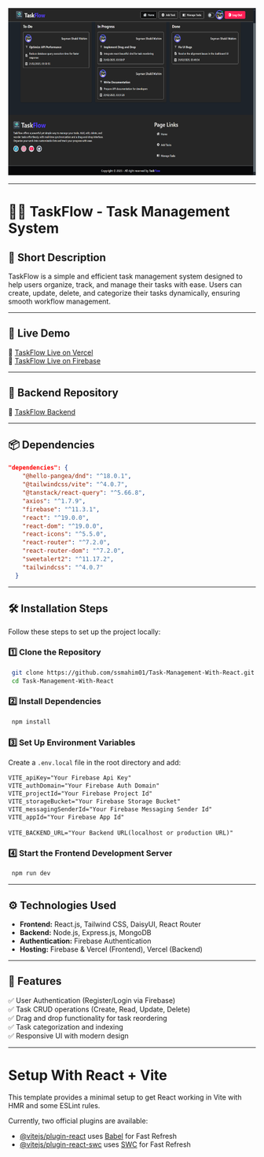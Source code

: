<div align="center">
  <img width="100%" height="340" src="/public/task-flow.png"  />
</div>

---

# 👨‍💼 TaskFlow - Task Management System

## 📝 Short Description
TaskFlow is a simple and efficient task management system designed to help users organize, track, and manage their tasks with ease. Users can create, update, delete, and categorize their tasks dynamically, ensuring smooth workflow management.

---

## 🚀 Live Demo
🔗 [TaskFlow Live on Vercel](https://my-task-flow-management.vercel.app)
<br>
🔗 [TaskFlow Live on Firebase](https://task-flow-25.web.app)

---

## 📁 Backend Repository

🔗 [TaskFlow Backend](https://github.com/ssmahim01/Task-Management-Backend)

---

## 📦 Dependencies
```json
"dependencies": {
    "@hello-pangea/dnd": "^18.0.1",
    "@tailwindcss/vite": "^4.0.7",
    "@tanstack/react-query": "^5.66.8",
    "axios": "^1.7.9",
    "firebase": "^11.3.1",
    "react": "^19.0.0",
    "react-dom": "^19.0.0",
    "react-icons": "^5.5.0",
    "react-router": "^7.2.0",
    "react-router-dom": "^7.2.0",
    "sweetalert2": "^11.17.2",
    "tailwindcss": "^4.0.7"
  }
  ```

  ---

## 🛠 Installation Steps
Follow these steps to set up the project locally:

### **1️⃣ Clone the Repository**
```sh
 git clone https://github.com/ssmahim01/Task-Management-With-React.git
 cd Task-Management-With-React
```

### **2️⃣ Install Dependencies**

```sh
 npm install
```

### **3️⃣ Set Up Environment Variables**
Create a `.env.local` file in the root directory and add:
```
VITE_apiKey="Your Firebase Api Key"
VITE_authDomain="Your Firebase Auth Domain"
VITE_projectId="Your Firebase Project Id"
VITE_storageBucket="Your Firebase Storage Bucket"
VITE_messagingSenderId="Your Firebase Messaging Sender Id"
VITE_appId="Your Firebase App Id"

VITE_BACKEND_URL="Your Backend URL(localhost or production URL)"
```

### **4️⃣ Start the Frontend Development Server**

```sh
 npm run dev
```
---

## ⚙️ Technologies Used
- **Frontend:** React.js, Tailwind CSS, DaisyUI, React Router
- **Backend:** Node.js, Express.js, MongoDB
- **Authentication:** Firebase Authentication
- **Hosting:** Firebase & Vercel (Frontend), Vercel (Backend)

---

## 🎯 Features
✅ User Authentication (Register/Login via Firebase)  
✅ Task CRUD operations (Create, Read, Update, Delete)  
✅ Drag and drop functionality for task reordering  
✅ Task categorization and indexing  
✅ Responsive UI with modern design

---

# Setup With React + Vite

This template provides a minimal setup to get React working in Vite with HMR and some ESLint rules.

Currently, two official plugins are available:

- [@vitejs/plugin-react](https://github.com/vitejs/vite-plugin-react/blob/main/packages/plugin-react/README.md) uses [Babel](https://babeljs.io/) for Fast Refresh
- [@vitejs/plugin-react-swc](https://github.com/vitejs/vite-plugin-react-swc) uses [SWC](https://swc.rs/) for Fast Refresh

